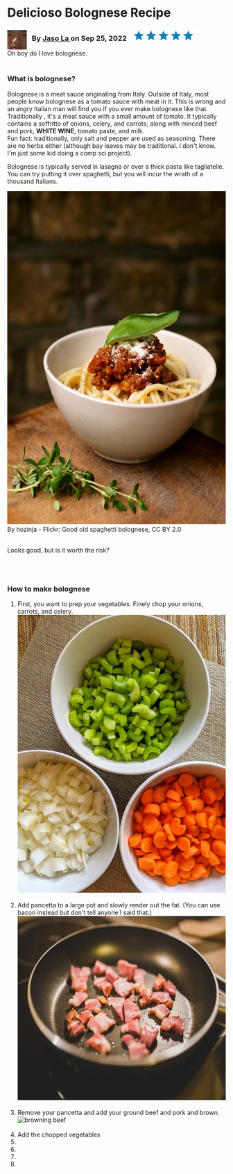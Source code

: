 
<h1>Delicioso Bolognese Recipe</h1>

<h3> 
  <img src="blank.jpeg" alt="Jason's beautiful blank stare"
     width="45" height="45" style="float:left"
  /> 
   &nbsp;&nbsp; By   <a  
  href= "https://www.bluegolf.com/a/#/players/player/jlai124" target= "_blank" > 
  Jaso La </a> 
   on Sep 25, 2022 
  <img src="blue stars.jpeg" alt="five blue stars"
     width="163" height="25" 
  />
   
</h3>

<p>
  Oh boy do I love bolognese. 
<br><br>
<h3>What is bolognese?</h3> 
  Bolognese is a meat sauce originating from Italy. Outside of Italy, most people know bolognese as a tomato sauce with meat in it. This is wrong and an angry Italian man will find you if you ever make bolognese like that. Traditionally ,     it's a meat sauce with a small amount of tomato. It typically contains a soffritto of onions, celery, and carrots; along with minced beef and pork, <strong>WHITE WINE</strong>, tomato paste, and milk. 
<br>
Fun fact: traditionally, only salt and pepper are used as seasoning. There are no herbs either (although bay leaves may be traditional. I don't know. I'm just some kid doing a comp sci project).
</p>

<p>
Bolognese is typically served in lasagna or over a thick pasta like tagliatelle. You can try putting it over spaghetti, but you will incur the wrath of a thousand Italians.
</p>
<a
  href="https://commons.wikimedia.org/w/index.php?curid=20871494" >
<img src="Spaghetti_bolognese_(hozinja).jpg" alt="really nice looking spaghetti bolognese"
  width="576" height="768"
  />
</a>   <br>
By hozinja - Flickr: Good old spaghetti bolognese, CC BY 2.0
<br><br>
<p> 
  Looks good, but is it worth the risk?
</p>
<br><br>

<h3>How to make bolognese</h3>
<p> 
  <ol type="1">
    <li>First, you want to prep your vegetables. Finely chop your onions, carrots, and celery. </li> 
      <img src="mirepoix.jpeg" alt="chopped onions, carrots, and celery" width="480" height="640" /> <br><br>
    <li>Add pancetta to a large pot and slowly render out the fat. (You can use bacon instead but don't tell anyone I said that.)</li>  
      <img src="bacon.jpeg" alt="bacon cooking in a pan" width="640" height="424"/> <br><br>
    <li>Remove your pancetta and add your ground beef and pork and brown.</li>   <img src="beef.jpeg" alt="browning beef" width="500" height="500"/> <br><br>
    <li>Add the chopped vegetables</li>
    <li></li>
    <li></li>
    <li></li>
    <li></li>
  </ol>

</p>



